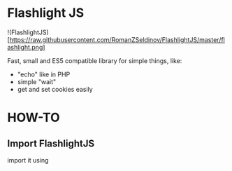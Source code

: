 # Flashlight JS

!(FlashlightJS)[https://raw.githubusercontent.com/RomanZSeldinov/FlashlightJS/master/flashlight.png]

Fast, small and ES5 compatible library for simple things, like:
* "echo" like in PHP
* simple "wait"
* get and set cookies easily

# HOW-TO

## Import FlashlightJS
import it using <script> tag

```
<script src="https://raw.githubusercontent.com/RomanZSeldinov/FlashlightJS/master/common.js"></script>
```



# FAQ
Q: But why?
A: There are many huge frameworks that overengineer everything, and at the same time do not provide the simplest tools. Flashlight JS is here to fix that.

Q: When next release?
A: Read docs/releases file

Q: Is it framework?
A: No, of course not. It's just simple library.
